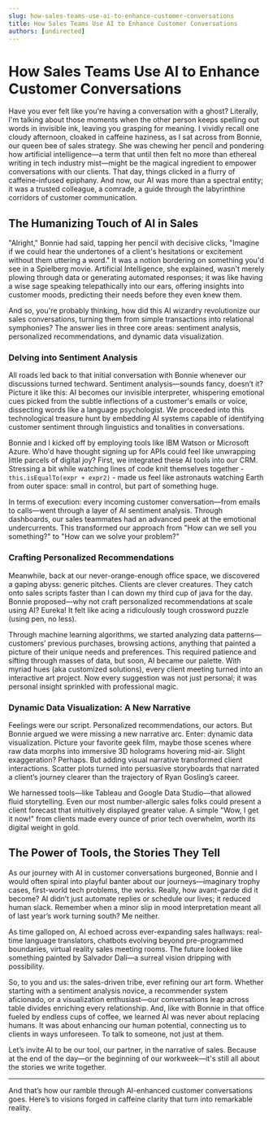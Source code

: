 ```yaml
---
slug: how-sales-teams-use-ai-to-enhance-customer-conversations
title: How Sales Teams Use AI to Enhance Customer Conversations
authors: [undirected]
---
```



# How Sales Teams Use AI to Enhance Customer Conversations

Have you ever felt like you're having a conversation with a ghost? Literally, I'm talking about those moments when the other person keeps spelling out words in invisible ink, leaving you grasping for meaning. I vividly recall one cloudy afternoon, cloaked in caffeine haziness, as I sat across from Bonnie, our queen bee of sales strategy. She was chewing her pencil and pondering how artificial intelligence—a term that until then felt no more than ethereal writing in tech industry mist—might be the magical ingredient to empower conversations with our clients. That day, things clicked in a flurry of caffeine-infused epiphany. And now, our AI was more than a spectral entity; it was a trusted colleague, a comrade, a guide through the labyrinthine corridors of customer communication.

## The Humanizing Touch of AI in Sales

"Alright," Bonnie had said, tapping her pencil with decisive clicks, "Imagine if we could hear the undertones of a client's hesitations or excitement without them uttering a word." It was a notion bordering on something you'd see in a Spielberg movie. Artificial Intelligence, she explained, wasn't merely plowing through data or generating automated responses; it was like having a wise sage speaking telepathically into our ears, offering insights into customer moods, predicting their needs before they even knew them.

And so, you're probably thinking, how did this AI wizardry revolutionize our sales conversations, turning them from simple transactions into relational symphonies? The answer lies in three core areas: sentiment analysis, personalized recommendations, and dynamic data visualization.

### Delving into Sentiment Analysis

All roads led back to that initial conversation with Bonnie whenever our discussions turned techward. Sentiment analysis—sounds fancy, doesn’t it? Picture it like this: AI becomes our invisible interpreter, whispering emotional cues picked from the subtle inflections of a customer's emails or voice, dissecting words like a language psychologist. We proceeded into this technological treasure hunt by embedding AI systems capable of identifying customer sentiment through linguistics and tonalities in conversations.

Bonnie and I kicked off by employing tools like IBM Watson or Microsoft Azure. Who'd have thought signing up for APIs could feel like unwrapping little parcels of digital joy? First, we integrated these AI tools into our CRM. Stressing a bit while watching lines of code knit themselves together - `this.isEqualTo(expr + expr2)` - made us feel like astronauts watching Earth from outer space: small in control, but part of something huge.

In terms of execution: every incoming customer conversation—from emails to calls—went through a layer of AI sentiment analysis. Through dashboards, our sales teammates had an advanced peek at the emotional undercurrents. This transformed our approach from "How can we sell you something?" to "How can we solve your problem?"

### Crafting Personalized Recommendations

Meanwhile, back at our never-orange-enough office space, we discovered a gaping abyss: generic pitches. Clients are clever creatures. They catch onto sales scripts faster than I can down my third cup of java for the day. Bonnie proposed—why not craft personalized recommendations at scale using AI? Eureka! It felt like acing a ridiculously tough crossword puzzle (using pen, no less).

Through machine learning algorithms, we started analyzing data patterns—customers’ previous purchases, browsing actions, anything that painted a picture of their unique needs and preferences. This required patience and sifting through masses of data, but soon, AI became our palette. With myriad hues (aka customized solutions), every client meeting turned into an interactive art project. Now every suggestion was not just personal; it was personal insight sprinkled with professional magic.

### Dynamic Data Visualization: A New Narrative

Feelings were our script. Personalized recommendations, our actors. But Bonnie argued we were missing a new narrative arc. Enter: dynamic data visualization. Picture your favorite geek film, maybe those scenes where raw data morphs into immersive 3D holograms hovering mid-air. Slight exaggeration? Perhaps. But adding visual narrative transformed client interactions. Scatter plots turned into persuasive storyboards that narrated a client’s journey clearer than the trajectory of Ryan Gosling’s career.

We harnessed tools—like Tableau and Google Data Studio—that allowed fluid storytelling. Even our most number-allergic sales folks could present a client forecast that intuitively displayed greater value. A simple "Wow, I get it now!" from clients made every ounce of prior tech overwhelm, worth its digital weight in gold.

## The Power of Tools, the Stories They Tell

As our journey with AI in customer conversations burgeoned, Bonnie and I would often spiral into playful banter about our journeys—imaginary trophy cases, first-world tech problems, the works. Really, how avant-garde did it become? AI didn’t just automate replies or schedule our lives; it reduced human slack. Remember when a minor slip in mood interpretation meant all of last year’s work turning south? Me neither.

As time galloped on, AI echoed across ever-expanding sales hallways: real-time language translators, chatbots evolving beyond pre-programmed boundaries, virtual reality sales meeting rooms. The future looked like something painted by Salvador Dalí—a surreal vision dripping with possibility.

So, to you and us: the sales-driven tribe, ever refining our art form. Whether starting with a sentiment analysis novice, a recommender system aficionado, or a visualization enthusiast—our conversations leap across table divides enriching every relationship. And, like with Bonnie in that office fueled by endless cups of coffee, we learned AI was never about replacing humans. It was about enhancing our human potential, connecting us to clients in ways unforeseen. To talk to someone, not just at them.

Let’s invite AI to be our tool, our partner, in the narrative of sales. Because at the end of the day—or the beginning of our workweek—it's still all about the stories we write together.

---

And that’s how our ramble through AI-enhanced customer conversations goes. Here’s to visions forged in caffeine clarity that turn into remarkable reality.